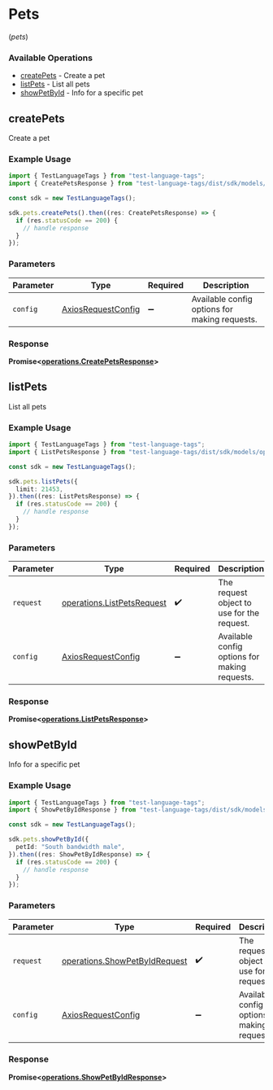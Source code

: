 # Pets
(*pets*)

### Available Operations

* [createPets](#createpets) - Create a pet
* [listPets](#listpets) - List all pets
* [showPetById](#showpetbyid) - Info for a specific pet

## createPets

Create a pet

### Example Usage

```typescript
import { TestLanguageTags } from "test-language-tags";
import { CreatePetsResponse } from "test-language-tags/dist/sdk/models/operations";

const sdk = new TestLanguageTags();

sdk.pets.createPets().then((res: CreatePetsResponse) => {
  if (res.statusCode == 200) {
    // handle response
  }
});
```

### Parameters

| Parameter                                                    | Type                                                         | Required                                                     | Description                                                  |
| ------------------------------------------------------------ | ------------------------------------------------------------ | ------------------------------------------------------------ | ------------------------------------------------------------ |
| `config`                                                     | [AxiosRequestConfig](https://axios-http.com/docs/req_config) | :heavy_minus_sign:                                           | Available config options for making requests.                |


### Response

**Promise<[operations.CreatePetsResponse](../../models/operations/createpetsresponse.md)>**


## listPets

List all pets

### Example Usage

```typescript
import { TestLanguageTags } from "test-language-tags";
import { ListPetsResponse } from "test-language-tags/dist/sdk/models/operations";

const sdk = new TestLanguageTags();

sdk.pets.listPets({
  limit: 21453,
}).then((res: ListPetsResponse) => {
  if (res.statusCode == 200) {
    // handle response
  }
});
```

### Parameters

| Parameter                                                                | Type                                                                     | Required                                                                 | Description                                                              |
| ------------------------------------------------------------------------ | ------------------------------------------------------------------------ | ------------------------------------------------------------------------ | ------------------------------------------------------------------------ |
| `request`                                                                | [operations.ListPetsRequest](../../models/operations/listpetsrequest.md) | :heavy_check_mark:                                                       | The request object to use for the request.                               |
| `config`                                                                 | [AxiosRequestConfig](https://axios-http.com/docs/req_config)             | :heavy_minus_sign:                                                       | Available config options for making requests.                            |


### Response

**Promise<[operations.ListPetsResponse](../../models/operations/listpetsresponse.md)>**


## showPetById

Info for a specific pet

### Example Usage

```typescript
import { TestLanguageTags } from "test-language-tags";
import { ShowPetByIdResponse } from "test-language-tags/dist/sdk/models/operations";

const sdk = new TestLanguageTags();

sdk.pets.showPetById({
  petId: "South bandwidth male",
}).then((res: ShowPetByIdResponse) => {
  if (res.statusCode == 200) {
    // handle response
  }
});
```

### Parameters

| Parameter                                                                      | Type                                                                           | Required                                                                       | Description                                                                    |
| ------------------------------------------------------------------------------ | ------------------------------------------------------------------------------ | ------------------------------------------------------------------------------ | ------------------------------------------------------------------------------ |
| `request`                                                                      | [operations.ShowPetByIdRequest](../../models/operations/showpetbyidrequest.md) | :heavy_check_mark:                                                             | The request object to use for the request.                                     |
| `config`                                                                       | [AxiosRequestConfig](https://axios-http.com/docs/req_config)                   | :heavy_minus_sign:                                                             | Available config options for making requests.                                  |


### Response

**Promise<[operations.ShowPetByIdResponse](../../models/operations/showpetbyidresponse.md)>**

